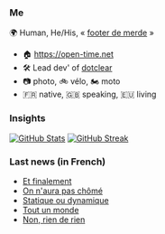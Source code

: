 ### Me

🌍 Human, He/His, « [footer de merde](https://open-time.net/post/2013/07/17/La-veritable-histoire-du-Footer-de-merde-) » 
* 🏠 https://open-time.net 
* 🛠️ Lead dev' of [dotclear](https://git.dotclear.org/dev/dotclear)
* 📷 photo, 🚲 vélo, 🏍️ moto 
* 🇫🇷 native, 🇬🇧 speaking, 🇪🇺 living

### Insights

[![GitHub Stats](https://github-readme-stats.vercel.app/api?username=franck-paul)](https://github.com/franck-paul)
[![GitHub Streak](https://github-readme-streak-stats.herokuapp.com?user=franck-paul)](https://git.io/streak-stats)

### Last news (in French)

<!-- BLOG-POST-LIST:START -->
- [Et finalement](https://open-time.net/post/2023/03/03/Et-finalement)
- [On n&#39;aura pas chômé](https://open-time.net/post/2023/03/02/On-aura-pas-chome)
- [Statique ou dynamique](https://open-time.net/post/2023/03/01/Statique-ou-dynamique)
- [Tout un monde](https://open-time.net/post/2023/02/28/Tout-un-monde)
- [Non, rien de rien](https://open-time.net/post/2023/02/27/Non-rien-de-rien)
<!-- BLOG-POST-LIST:END -->
